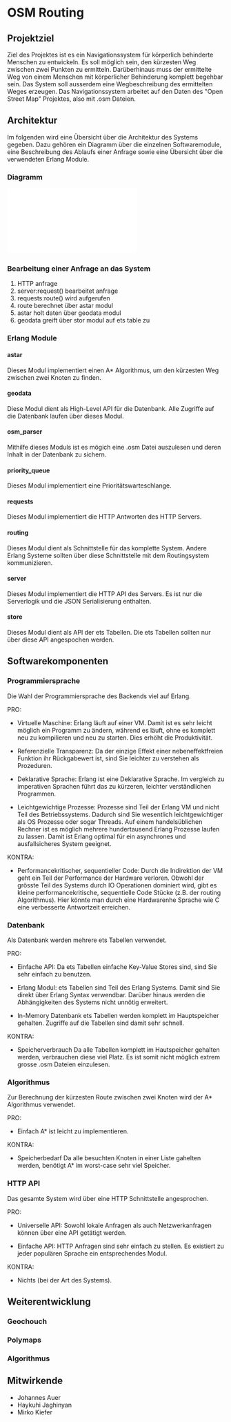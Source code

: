 # OSM Routing

## Projektziel
Ziel des Projektes ist es ein Navigationssystem für körperlich behinderte Menschen zu entwickeln. Es soll möglich sein, den kürzesten Weg zwischen zwei Punkten zu ermitteln. Darüberhinaus muss der ermittelte Weg von einem Menschen mit körperlicher Behinderung komplett begehbar sein. Das System soll ausserdem eine Wegbeschreibung des ermittelten Weges erzeugen.
Das Navigationssystem arbeitet auf den Daten des "Open Street Map" Projektes, also mit .osm Dateien.

## Architektur
Im folgenden wird eine Übersicht über die Architektur des Systems gegeben. Dazu gehören ein Diagramm über die einzelnen Softwaremodule, eine Beschreibung des Ablaufs einer Anfrage sowie eine Übersicht über die verwendeten Erlang Module.

### Diagramm
![Overview](routing.pdf)

### Bearbeitung einer Anfrage an das System
1. HTTP anfrage
2. server:request() bearbeitet anfrage
3. requests:route() wird aufgerufen
4. route berechnet über astar modul
5. astar holt daten über geodata modul
6. geodata greift über stor modul auf ets table zu


### Erlang Module
#### astar
Dieses Modul implementiert einen A* Algorithmus, um den kürzesten Weg zwischen zwei Knoten zu finden.

#### geodata
Diese Modul dient als High-Level API für die Datenbank. Alle Zugriffe auf die Datenbank laufen über dieses Modul.

#### osm_parser
Mithilfe dieses Moduls ist es mögich eine .osm Datei auszulesen und deren Inhalt in der Datenbank zu sichern.

#### priority_queue
Dieses Modul implementiert eine Prioritätswarteschlange.

#### requests
Dieses Modul implementiert die HTTP Antworten des HTTP Servers.

#### routing
Dieses Modul dient als Schnittstelle für das komplette System. Andere Erlang Systeme sollten über diese Schnittstelle mit dem Routingsystem kommunizieren.

#### server
Dieses Modul implementiert die HTTP API des Servers. Es ist nur die Serverlogik und die JSON Serialisierung enthalten.

#### store
Dieses Modul dient als API der ets Tabellen. Die ets Tabellen sollten nur über diese API angespochen werden.

## Softwarekomponenten
### Programmiersprache
Die Wahl der Programmiersprache des Backends viel auf Erlang.

PRO:

* Virtuelle Maschine:
Erlang läuft auf einer VM. Damit ist es sehr leicht möglich ein Programm zu ändern, während es läuft, ohne es komplett neu zu kompilieren und neu zu starten. Dies erhöht die Produktivität.
 
* Referenzielle Transparenz:
Da der einzige Effekt einer nebeneffektfreien Funktion ihr Rückgabewert ist, sind Sie leichter zu verstehen als Prozeduren.

* Deklarative Sprache:
Erlang ist eine Deklarative Sprache. Im vergleich zu imperativen Sprachen führt das zu kürzeren, leichter verständlichen Programmen.

* Leichtgewichtige Prozesse:
Prozesse sind Teil der Erlang VM und nicht Teil des Betriebssystems. Dadurch sind Sie wesentlich leichtgewichtiger als OS Prozesse oder sogar Threads. Auf einem handelsüblichen Rechner ist es möglich mehrere hundertausend Erlang Prozesse laufen zu lassen. Damit ist Erlang optimal für ein asynchrones und ausfallsicheres System geeignet.

KONTRA:

* Performancekritischer, sequentieller Code:
Durch die Indirektion der VM geht ein Teil der Performance der Hardware verloren. Obwohl der grösste Teil des Systems durch IO Operationen dominiert wird, gibt es kleine performancekritische, sequentielle Code Stücke (z.B. der routing Algorithmus). Hier könnte man durch eine Hardwarenhe Sprache wie C eine verbesserte Antwortzeit erreichen.

### Datenbank

Als Datenbank werden mehrere ets Tabellen verwendet.

PRO:

* Einfache API:
Da ets Tabellen einfache Key-Value Stores sind, sind Sie sehr einfach zu benutzen.

* Erlang Modul:
ets Tabellen sind Teil des Erlang Systems. Damit sind Sie direkt über Erlang Syntax verwendbar. Darüber hinaus werden die Abhängigkeiten des Systems nicht unnötig erweitert.

* In-Memory Datenbank
ets Tabellen werden komplett im Hauptspeicher gehalten. Zugriffe auf die Tabellen sind damit sehr schnell.

KONTRA:

* Speicherverbrauch
Da alle Tabellen komplett im Hautspeicher gehalten werden, verbrauchen diese viel Platz. Es ist somit nicht möglich extrem grosse .osm Dateien einzulesen.

### Algorithmus
Zur Berechnung der kürzesten Route zwischen zwei Knoten wird der A* Algorithmus verwendet.

PRO:

* Einfach
A* ist leicht zu implementieren.

KONTRA:

* Speicherbedarf
Da alle besuchten Knoten in einer Liste gahelten werden, benötigt A* im worst-case sehr viel Speicher.

### HTTP API
Das gesamte System wird über eine HTTP Schnittstelle angesprochen.

PRO:

* Universelle API:
Sowohl lokale Anfragen als auch Netzwerkanfragen können über eine API getätigt werden.

* Einfache API:
HTTP Anfragen sind sehr einfach zu stellen. Es existiert zu jeder populären Sprache ein entsprechendes Modul.

KONTRA:

* Nichts (bei der Art des Systems).


## Weiterentwicklung
### Geochouch
### Polymaps
### Algorithmus

## Mitwirkende
* Johannes Auer
* Haykuhi Jaghinyan
* Mirko Kiefer